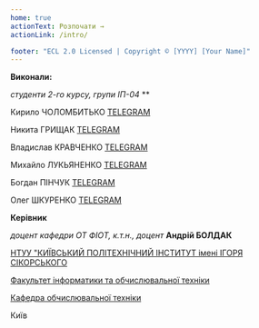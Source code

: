 ```yaml
---
home: true
actionText: Розпочати →
actionLink: /intro/

footer: "ECL 2.0 Licensed | Copyright © [YYYY] [Your Name]"
---
```



**Виконали:** 

*студенти 2-го курсу, групи ІП-04*<span padding-right:5em></span> **


Кирило ЧОЛОМБИТЬКО [TELEGRAM](https://t.me/kcholombytko)

Никита ГРИЩАК [TELEGRAM](https://t.me/holdennekt)

Владислав КРАВЧЕНКО [TELEGRAM](https://t.me/ne_vlad_ip_04)

Михайло ЛУКЬЯНЕНКО  [TELEGRAM](https://t.me/lukianenko78)

Богдан ПІНЧУК [TELEGRAM](https://t.me/PavukBogdan)

Олег ШКУРЕНКО [TELEGRAM](https://t.me/nocommas555)

**Керівник**

*доцент кафедри ОТ ФІОТ, к.т.н., доцент*<span padding-right:5em></span> **Андрій БОЛДАК** 

[НТУУ "КИЇВСЬКИЙ ПОЛІТЕХНІЧНИЙ ІНСТИТУТ імені ІГОРЯ СІКОРСЬКОГО](https://kpi.ua/)

[Факультет інформатики та обчислювальної техніки](https://fiot.kpi.ua/)

[Кафедра обчислювальної техніки](https://comsys.kpi.ua/)

Київ
